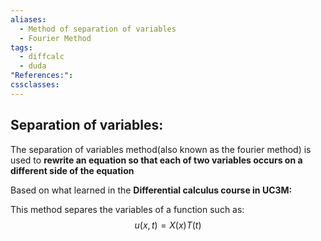 ```yaml
---
aliases:
  - Method of separation of variables
  - Fourier Method
tags:
  - diffcalc
  - duda
"References:": 
cssclasses:
---
```

## Separation of variables: 

The separation of variables method(also known as the fourier method) is used to **rewrite an equation so that each of two variables occurs on a different side of the equation**

Based on what learned in the **Differential calculus course in UC3M:** 

This method separes the variables of a function such as: 
$$
u(x,t) = X(x)T(t)
$$
